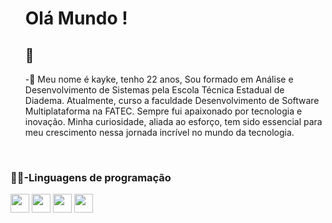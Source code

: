 <div id="user-content-toc">
  <ul>
    <summary style="display-inline">
      <h1>Olá Mundo !<h2>🤖</h2></h1> 
    </summary>
    <sumary
      <p>-💬 Meu nome é kayke, tenho 22 anos, Sou formado em Análise e Desenvolvimento de Sistemas pela Escola Técnica Estadual de Diadema. Atualmente, curso a faculdade Desenvolvimento de Software Multiplataforma na FATEC.
      Sempre fui apaixonado por tecnologia e inovação. Minha curiosidade, aliada ao esforço, tem sido essencial para meu crescimento nessa jornada incrível no mundo da tecnologia.</p>
    </sumary>
  </ul>
</div>
<br>

<section>
  <h3>👨‍💻-Linguagens de programação</h3>
  <div >
    <img width="30" heigth="30" src="https://cdn.jsdelivr.net/gh/devicons/devicon@latest/icons/html5/html5-plain.svg" />
    <img width="30" heigth="30" src="https://cdn.jsdelivr.net/gh/devicons/devicon@latest/icons/css3/css3-plain.svg" />
    <img width="30" heigth="30" src="https://cdn.jsdelivr.net/gh/devicons/devicon@latest/icons/javascript/javascript-plain.svg" />
    <img width="30" heigth="30" src="https://cdn.jsdelivr.net/gh/devicons/devicon@latest/icons/react/react-original.svg" />
  </div>
</section>


<!-- 
<details>
  <summary>More about me</summary>
</details>
-->

